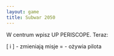 ```yaml
---
layout: game
title: Subwar 2050
---
```


W centrum wpisz UP PERISCOPE. Teraz:

[ i ] 	- zmieniają misje
= 	- ożywia pilota
